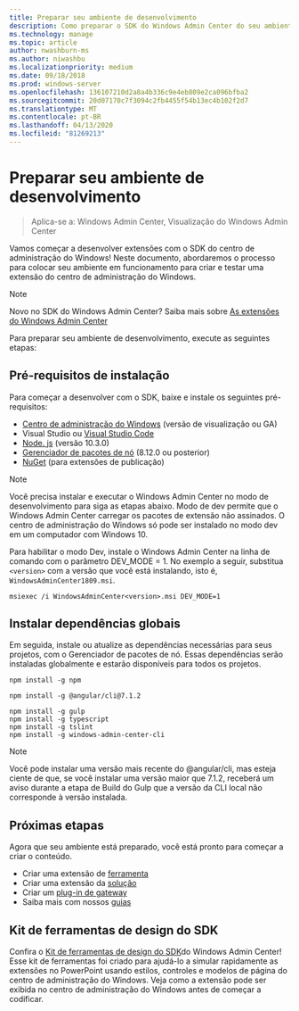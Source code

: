 ```yaml
---
title: Preparar seu ambiente de desenvolvimento
description: Como preparar o SDK do Windows Admin Center do seu ambiente de desenvolvimento (Project Honolulu)
ms.technology: manage
ms.topic: article
author: nwashburn-ms
ms.author: niwashbu
ms.localizationpriority: medium
ms.date: 09/18/2018
ms.prod: windows-server
ms.openlocfilehash: 136107210d2a8a4b336c9e4eb809e2ca096bfba2
ms.sourcegitcommit: 20d07170c7f3094c2fb4455f54b13ec4b102f2d7
ms.translationtype: MT
ms.contentlocale: pt-BR
ms.lasthandoff: 04/13/2020
ms.locfileid: "81269213"
---
```

# <a name="prepare-your-development-environment"></a>Preparar seu ambiente de desenvolvimento

>Aplica-se a: Windows Admin Center, Visualização do Windows Admin Center

Vamos começar a desenvolver extensões com o SDK do centro de administração do Windows!  Neste documento, abordaremos o processo para colocar seu ambiente em funcionamento para criar e testar uma extensão do centro de administração do Windows.

> [!NOTE]
> Novo no SDK do Windows Admin Center?  Saiba mais sobre [As extensões do Windows Admin Center](extensibility-overview.md)

Para preparar seu ambiente de desenvolvimento, execute as seguintes etapas:

## <a name="install-prerequisites"></a>Pré-requisitos de instalação

Para começar a desenvolver com o SDK, baixe e instale os seguintes pré-requisitos:

* [Centro de administração do Windows](https://aka.ms/WACDownloadPage) (versão de visualização ou GA)
* Visual Studio ou [Visual Studio Code](https://code.visualstudio.com)
* [Node. js](https://nodejs.org/en/download/releases/) (versão 10.3.0)
* [Gerenciador de pacotes de nó](https://npmjs.com/get-npm) (8.12.0 ou posterior)
* [NuGet](https://www.nuget.org/downloads) (para extensões de publicação)

> [!NOTE]
> Você precisa instalar e executar o Windows Admin Center no modo de desenvolvimento para siga as etapas abaixo. Modo de dev permite que o Windows Admin Center carregar os pacotes de extensão não assinados. O centro de administração do Windows só pode ser instalado no modo dev em um computador com Windows 10. 
>
>  Para habilitar o modo Dev, instale o Windows Admin Center na linha de comando com o parâmetro DEV_MODE = 1. No exemplo a seguir, substitua ```<version>``` com a versão que você está instalando, isto é, ```WindowsAdminCenter1809.msi```.
>
> ```msiexec /i WindowsAdminCenter<version>.msi DEV_MODE=1```

## <a name="install-global-dependencies"></a>Instalar dependências globais

Em seguida, instale ou atualize as dependências necessárias para seus projetos, com o Gerenciador de pacotes de nó. Essas dependências serão instaladas globalmente e estarão disponíveis para todos os projetos.

```
npm install -g npm

npm install -g @angular/cli@7.1.2

npm install -g gulp
npm install -g typescript
npm install -g tslint
npm install -g windows-admin-center-cli
```

>[!NOTE]
>Você pode instalar uma versão mais recente do @angular/cli, mas esteja ciente de que, se você instalar uma versão maior que 7.1.2, receberá um aviso durante a etapa de Build do Gulp que a versão da CLI local não corresponde à versão instalada.

## <a name="next-steps"></a>Próximas etapas

Agora que seu ambiente está preparado, você está pronto para começar a criar o conteúdo.

- Criar uma extensão de [ferramenta](develop-tool.md)
- Criar uma extensão da [solução](develop-solution.md)
- Criar um [plug-in de gateway](develop-gateway-plugin.md)
- Saiba mais com nossos [guias](guides.md)

## <a name="sdk-design-toolkit"></a>Kit de ferramentas de design do SDK

Confira o [Kit de ferramentas de design do SDK](https://github.com/Microsoft/windows-admin-center-sdk/blob/master/WindowsAdminCenterDesignToolkit.zip)do Windows Admin Center! Esse kit de ferramentas foi criado para ajudá-lo a simular rapidamente as extensões no PowerPoint usando estilos, controles e modelos de página do centro de administração do Windows. Veja como a extensão pode ser exibida no centro de administração do Windows antes de começar a codificar.

